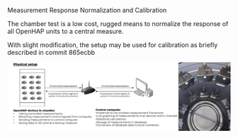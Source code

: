 Measurement Response Normalization and Calibration

The chamber test is a low cost, rugged means to normalize the response of all OpenHAP units to a central measure.

With slight modification, the setup may be used for calibration as briefly described in commit 865ecbb

![Setup](../../../images/chamberTest.png)